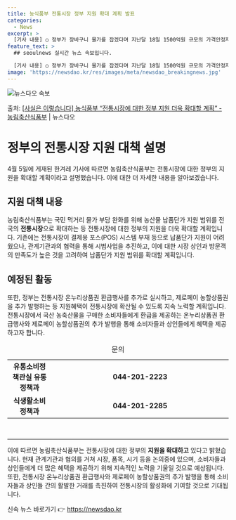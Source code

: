 ```yaml
---
title: 농식품부 전통시장 정부 지원 확대 계획 발표
categories:
  - News
excerpt: >
  [기사 내용] ○ 정부가 장바구니 물가를 잡겠다며 지난달 18일 1500억원 규모의 가격안정자금을 투입했지만…
feature_text: >
  ## seoulnews 실시간 뉴스 속보입니다.

  [기사 내용] ○ 정부가 장바구니 물가를 잡겠다며 지난달 18일 1500억원 규모의 가격안정자금을 투입했지만…
image: 'https://newsdao.kr/res/images/meta/newsdao_breakingnews.jpg'
---
```


![뉴스다오 속보](https://newsdao.kr/res/images/meta/newsdao_breakingnews.jpg)

<p>출처: <a href="https://newsdao.kr/3523" rel="dofollow">[사실은 이렇습니다] 농식품부 “전통시장에 대한 정부 지원 더욱 확대할 계획” - 농림축산식품부</a> | 뉴스다오</p>

<h1 data-ke-size="size26">정부의 전통시장 지원 대책 설명</h1>
<p data-ke-size="size16">4월 5일에 게재된 한겨레 기사에 따르면 농림축산식품부는 전통시장에 대한 정부의 지원을 확대할 계획이라고 설명했습니다. 이에 대한 더 자세한 내용을 알아보겠습니다.</p>

<h2 data-ke-size="size26">지원 대책 내용</h2>
<p data-ke-size="size16">농림축산식품부는 국민 먹거리 물가 부담 완화를 위해 농산물 납품단가 지원 범위를 전국의 <b>전통시장</b>으로 확대하는 등 전통시장에 대한 정부의 지원을 더욱 확대할 계획입니다. 기존에는 전통시장이 결제용 포스(POS) 시스템 부재 등으로 납품단가 지원이 어려웠으나, 관계기관과의 협력을 통해 시범사업을 추진하고, 이에 대한 시장 상인과 방문객의 만족도가 높은 것을 고려하여 납품단가 지원 범위를 확대할 계획입니다.</p>

<h2 data-ke-size="size26">예정된 활동</h2>
<p data-ke-size="size16">또한, 정부는 전통시장 온누리상품권 환급행사를 추가로 실시하고, 제로페이 농할상품권을 추가 발행하는 등 지원혜택이 전통시장에 확산될 수 있도록 지속 노력할 계획입니다. 전통시장에서 국산 농축산물을 구매한 소비자들에게 환급을 제공하는 온누리상품권 환급행사와 제로페이 농할상품권의 추가 발행을 통해 소비자들과 상인들에게 혜택을 제공하고자 합니다.</p>

<table>
   <caption>문의</caption>
   <colgroup>
      <col style="width:20%">
      <col style="width:80%">
   </colgroup>
   <tbody>
      <tr>
         <td style="text-align: center; height: 17px;"><b>유통소비정책관실 유통정책과</b></td>
         <td style="text-align: center; height: 17px;"><b>044-201-2223</b></td>
      </tr>
      <tr>
         <td style="text-align: center; height: 17px;"><b>식생활소비정책과</b></td>
         <td style="text-align: center; height: 17px;"><b>044-201-2285</b></td>
      </tr>
   </tbody>
</table>
<p data-ke-size="size16">&nbsp;</p>
<hr>

<p data-ke-size="size16">이에 따르면 농림축산식품부는 전통시장에 대한 정부의 <b>지원을 확대하고</b> 있다고 밝혔습니다. 현재 관계기관과 협의를 거쳐 시장, 품목, 시기 등을 논의중에 있으며, 소비자들과 상인들에게 더 많은 혜택을 제공하기 위해 지속적인 노력을 기울일 것으로 예상됩니다. 또한, 전통시장 온누리상품권 환급행사와 제로페이 농할상품권의 추가 발행을 통해 소비자들과 상인들 간의 활발한 거래를 촉진하여 전통시장의 활성화에 기여할 것으로 기대됩니다.</p>
 

신속 뉴스 바로가기 👉 <a href="https://newsdao.kr" rel="dofollow">https://newsdao.kr</a>


